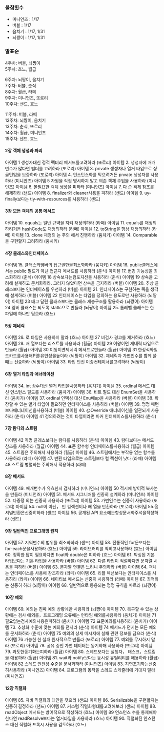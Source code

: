 ### 불참횟수
- 미니언즈 : 1/17
- 버블 : 1/17
- 움치기 : 1/17, 1/31
- 뇌짱이 : 1/17, 1/31

### 발표순

4주차: 버블, 뇌짱이  
5주차: 흐느, 월급  

6주차: 뇌짱이, 움치기  
7주차: 버블, 춘식  
8주차: 월급, 라떼  
9주차: 미니언즈, 또로리  
10주차: 샌드, 흐느  

11주차: 버블, 라떼  
12주차: 뇌짱이, 움치기  
13주차: 춘식, 또로리  
14주차: 월급, 미니언즈  
15주차: 샌드, 흐느  

#### 2장 객체 생성과 파괴
아이템 1 생성자대신 정적 팩터리 메서드를고려하라 (또로리)
아이템 2. 생성자에 매개변수가 많다면 빌더를 고려하라 (또로리)
아이템 3. private 생성자나 열거 타입으로 싱글턴임을 보증하라 (또로리)
아이템 4. 인스턴스화를 막으려거든 pnvate 생성자를 사용하라 (미니언즈)
아이템 5 자원을 직접 명시하지 말고 의존 객체 주업을 사용하라 (미니언즈)
아이템 6. 볼필요한 객체 생성을 피하라 (미니언즈)
아이템 7. 다 쓴 객체 참조를 해제하라 (샌드)
아이템 8. finalizer와 cleaner사용을 피하라 (샌드)
아이템 9. uy-finally보다는 tly-with-resources를 사용하라 (샌드)

#### 3장 모든 객체의 공통 메서드 
아이템 10. equals는 일반 규약을 지켜 재정의하라 (라떼)
아이템 11. equals를 재정의하려거든 hashCode도 재정의하라 (라떼)
아이템 12. toString을 항상 재정의하라 (라떼)
아이템 13. clone 재정의 는 주의 해서 진행하라 (움치키)
아이템 14. Comparable을 구현할지 고려하라 (움치키)

#### 4장 클래스와인터페이스
아이템 15. 클래스와멤버의 접근권한을최소화하라 (움치키)
아이템 16. public클래스에서는 public 필드가 아닌 접근자 메서드를 사용하라 (춘식)
아이템 17. 변경 가능성을 최소화하라 (춘식)
아이템 18 상속보다는컴포지션을 사용하라 (춘식)
아이템 19 상속을 고려해 설계하고 문서화하라. 그러지 않았다면 상속을 금지하라 (버블)
아이템 20. 추상 클래스보다는 인터페이스를 우선하라 (버블)
아이템 21. 인터페이스는 구현하는 쪽을 생각해 설계하라 (버블)
아이템 22 인터페이스는 타입을 정의하는 용도로만 사용하라 (뇌짱이)
아이템 23 태그 달린 클래스보다는 클래스 제층구조를 활용하라 (뇌짱이)
아이템 24 멤버 클래스는 되도록 statlc으로 만들라 (뇌짱이)
아이템 25. 톱레벨 클래스는 한 파일에 하나만 담으라 (흐느)

#### 5장 제네릭
아이템 26. 로 타입은 사용하지 말라 (흐느)
아이템 27 비검사 경고를 제거하라 (흐느)
아이템 28. 배 열보다는 리스트를 사용하라 (월급)
아이템 29 이왕이면 제네릭 타입으로 만들라 (월급)
아이템 30 이왕이면제네릭 메서드로만들라 (월급)
아이템 31 한정적와일드카드를사용해P밍I유연성을높이라 (뇌짱이)
아이템 32. 제네릭과 가변인수를 함께 쓸 때는 신중하라 (뇌짱이)
아이템 33. 타입 안전 이종컨테이너를고려하라 (뇌짱이)

#### 6장 열거 타입과 애너테이션
아이템 34. int 상수대신 열거 타입을사용하라 (움치기)
아이템 35. ordinal 메서드 대신 인스턴스 필드를 사용하라 (움치기)
아이템 36. 비트 필드 대신 EnumSet을 사용하라 (움치기)
아이템 37. ordinal 인텍싱 대신 Enu빼ap을 사용하라 (버블)
아이템 38. 확장할 수 있는 열거 타입이 필요하면 인터페이스를 사용하라 (버블)
아이템 39. 명명 패턴보다애너테이션을사용하라 (버블)
아이템 40. @Override 애너테이션을 일관되게 사용하라 (춘식)
아이템 41 정의하려는 것이 타엽이라면 마커 인터페이스를사용하라 (춘식)

#### 7장 람다와 스트림
아이템 42 익명 클래스보다는 람다를 사용하라 (춘식)
아이템 43. 람다보다는 메서드 참조를 사용하라 (월급)
아이템 44. 표준 함수형 인터페이스를사용하라 (월급)
아이템 45. 스트림은 주의해서 사용하라 (월급)
아이템 46. 스트림에서는 부작용 없는 함수를 사용하라 (라떼)
아이템 47. 반환 타입으로는 스트림보다 컬 렉션이 낫다 (라떼)
아이템 48 스트림 병렬화는 주의해서 적용하라 (라떼)

#### 8장 메서드
아이템 49. 매개변수가 유효한지 검사하라 (미니언즈)
아이템 50 적시에 방어적 복사본을 만들라 (미니언즈)
아이템 51. 메서드 시그니처를 신중히 설계하라 (미니언즈)
아이템 52. 다중정 의는 신중히 사용하라 (또로리)
아이템 53. 가변인수는 신중히 사용하라 (또로리)
아이템 54. null이 아닌， 빈 컬렉션이나 배 열을 반환하라 (또로리)
아이템 55.옵셔널반환은신중히하라 (샌드)
아이템 56. 공개된 API 요소에는항상문서화주석을작성하라 (샌드)

#### 9장 일반적인 프로그래밍 원칙
아이템 57. 지역변수의 범위를 최소화하라 (샌드)
아이템 58. 전통적인 for문보다는 for-each문을사용하라 (흐느)
아이템 59. 라이브러리를 익히고사용하라 (흐느)
아이템 60. 정확한 답이 필요하다면 float와 double은 피하라 (흐느)
아이템 61. 박싱된 기본 타입보다는 기본 타입을 사용하라 (버블)
아이템 62. 다른 타업이 적절하다면 문자열 시용을 피하라 (버블)
아이템 63. 문자열 연결은 느리니 주의하라 (버블)
아이템 64. 객체는 인터페이스를 사용해 참조하라 (라떼)
아이템 65. 리플 렉션보다는 인터페이스를 사용하라 (라떼)
아이템 66. 네이티브 메서드는 신중히 사용하라 (라떼)
아이템 67. 최적화는 신중히 하라 (뇌짱이)
아이템 68. 일반적으로 통용되는 명명 규칙을 따르라 (뇌짱이)

#### 10장 예외 
아이템 69. 예외는 진짜 예외 상황에만 사용하라 (뇌짱이)
아이템 70. 복구할 수 있는 상황에는 검사 에외를，프로그래밍 오류에는 런타임 예외를사용하라 (움치기)
아이템 71 필요없는검사예외사용은피하라 (움치기)
아이템 72 표준예외를사용하라 (움치기)
아이템 73. 추상화 수준에 맞는 예외를 던지라 (춘식)
아이템 74 메서드가 던지는 모든 예외를 문서화하라 (춘식)
아이템 75 예외의 상세 메시지에 실패 관련 정보를 담으라 (춘식) 
아이템 76 가능한 한 실패 원자적으로 만들라 (또로리)
아이템 77. 예외를 무시하지 말라 (또로리)
아이템 78. 공유 중인 가변 데이터는 동기화해 사용하라 (또로리)
아이템 79. 과도한동기화는피하라 (월급)
아이템 80. 스레드보다는 실행자， 태스크，스트림을 애용하라 (월급)
아이템 81. wait와 notify보다는 동시성 유틸리티를 애용하라 (월급)
아이템 82 스레드 안전성 수준을 문서화하라 (미니언즈)
아이템 83. 지연초기화는신중히사용하라 (미니언즈)
아이템 84. 프로그램의 동작을 스레드 스케줄러에 기대지 말라 (미니언즈)

#### 12장 직렬화
아이템 85. 자바 직렬화의 대안을 찾으라 (샌드)
아이템 86. Serializable을 구현할지는 신중히 결정하라 (샌드)
아이템 87. 커스텀 직렬화형태를고려해보라 (샌드)
아이템 88. readObject 메서드는 방어적으로 작성하라 (흐느)
아이템 89 언스턴스 수를 통제해야 한다연 readResolve보다는 열거타입을 사용하라 (흐느)
아이템 90. 직렬화된 인스턴스 대신 직렬화 프록시 사용을 검토하라 (흐느)    
